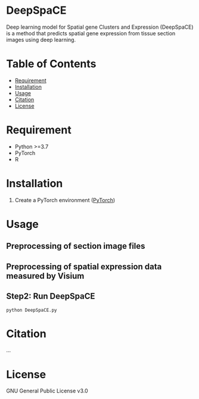 # DeepSpaCE

Deep learning model for Spatial gene Clusters and Expression (DeepSpaCE) is a method that predicts spatial gene expression from tissue section images using deep learning.


# Table of Contents
- [Requirement](#requirement)
- [Installation](#installation)
- [Usage](#usage)
- [Citation](#citation)
- [License](#license)

# Requirement
* Python >=3.7
* PyTorch
* R

# Installation
1. Create a PyTorch environment ([PyTorch](https://pytorch.org/)) 


# Usage
## Preprocessing of section image files

## Preprocessing of spatial expression data measured by Visium

## Step2: Run DeepSpaCE

    python DeepSpaCE.py




# Citation
...

# License
GNU General Public License v3.0

